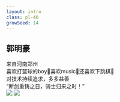 ```yaml
---
layout: intro
class: pl-40
growSeed: 14
---
```


## 郭明豪

<div class="leading-10 opacity-80 mr-60 mt-4">
来自河南郑州<br>
喜欢打篮球的boy🏀喜欢music🎵还喜欢下跳棋💃<br>
对技术持续追求，多多益善<br>
“断剑重铸之日，骑士归来之时！”<br>
</div>

<img src="/g-m-h.png" v-click absolute top-45 right-40 w-50 />
<img src="/hi.png" v-after absolute top-40 right-40 w-8 rotate-10 delay-300 />

<div flex="~ gap2">

</div>

